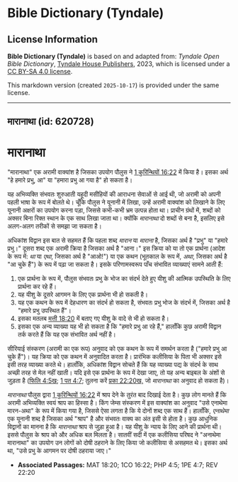 # Bible Dictionary (Tyndale)

## License Information

**Bible Dictionary (Tyndale)** is based on and adapted from: _Tyndale Open Bible Dictionary_, [Tyndale House Publishers](https://tyndaleopenresources.com/), 2023, which is licensed under a [CC BY-SA 4.0 license](https://creativecommons.org/licenses/by-sa/4.0/legalcode.en).

This markdown version (created `2025-10-17`) is provided under the same license.



--------------------------------

## मारानाथा (id: 620728)

मारानाथा
========

"मारानाथा" एक अरामी वाक्यांश है जिसका उपयोग पौलुस ने [1 कुरिन्थियों 16:22](https://ref.ly/1Cor16:22) में किया है। इसका अर्थ "हे हमारे प्रभु, आ" या "हमारा प्रभु आ गया है" हो सकता है।

यह अभिव्यक्ति संभवतः शुरुआती यहूदी मसीहियों की आराधना सेवाओं से आई थी, जो अरामी को अपनी पहली भाषा के रूप में बोलते थे। चूँकि पौलुस ने यूनानी में लिखा, उन्हें अरामी वाक्यांश को लिखाने के लिए यूनानी अक्षरों का उपयोग करना पड़ा, जिससे कभी\-कभी भ्रम उत्पन्न होता था। प्राचीन ग्रंथों में, शब्दों को अक्सर बिना रिक्त स्थान के एक साथ लिखा जाता था। क्योंकि *मारानाथा* दो शब्दों से बना है, इसलिए इसे अलग\-अलग तरीकों से समझा जा सकता है।

अधिकांश विद्वान इस बात से सहमत हैं कि पहला शब्द *मारान* या *माराना* है, जिसका अर्थ है "प्रभु" या "हमारे प्रभु।" दूसरा शब्द एक अरामी क्रिया है जिसका अर्थ है "आना।" इस क्रिया को या तो एक प्रार्थना (आदेश के रूप में: *था* या *एथा*, जिसका अर्थ है "आओ!") या एक कथन (भूतकाल के रूप में, *अथा*, जिसका अर्थ है "आ चुके हैं") के रूप में पढ़ा जा सकता है। इसके परिणामस्वरूप पाँच संभावित व्याख्याएं सामने आती हैं:

1. एक प्रार्थना के रूप में, पौलुस संभवतः प्रभु के भोज का संदर्भ देते हुए यीशु की आत्मिक उपस्थिति के लिए प्रार्थना कर रहे हैं।
2. यह यीशु के दूसरे आगमन के लिए एक प्रार्थना भी हो सकती है।
3. यह एक कथन के रूप में देहधारण का संदर्भ हो सकता है, संभवतः प्रभु भोज के संदर्भ में, जिसका अर्थ है "हमारे प्रभु उपस्थित हैं"।
4. इसका मतलब [मत्ती 18:20](https://ref.ly/Matt18:20) में बताए गए यीशु के वादे से भी हो सकता है।
5. इसका एक अन्य व्याख्या यह भी हो सकता है कि "हमारे प्रभु आ रहे हैं," हालाँकि कुछ अरामी विद्वान तर्क करते हैं कि यह एक संभावित अर्थ नहीं है।

सीरियाई संस्करण (अरामी का एक रूप) अनुवाद को एक कथन के रूप में समर्थन करता है ("हमारे प्रभु आ चुके हैं")। यह क्रिया को एक कथन में अनुवादित करता है। प्रारंभिक कलीसिया के पिता भी अक्सर इसे इसी तरह व्याख्या करते थे। हालाँकि, अधिकांश विद्वान सोचते हैं कि यह व्याख्या पद्य के संदर्भ के साथ अच्छी तरह से मेल नहीं खाती। यदि इसे एक प्रार्थना के रूप में देखा जाए, तो यह अन्य बाइबल के अंशों से जुड़ता है ([फिलि 4:5ख](https://ref.ly/Phil4:5); [1 पत 4:7](https://ref.ly/1Pet4:7); तुलना करें [प्रका 22:20ख,](https://ref.ly/Rev22:20) जो *मारानाथा* का अनुवाद हो सकता है)।

*मारानाथा*  पौलुस द्वारा [1 कुरिन्थियों 16:22](https://ref.ly/1Cor16:22) में श्राप देने के तुरंत बाद दिखाई देता है। कुछ लोग मानते हैं कि अरामी अभिव्यक्ति स्वयं श्राप का हिस्सा है। किंग जेम्स संस्करण में इस वाक्यांश का अनुवाद "उसे एनाथेमा मारन\-अथा" के रूप में किया गया है, जिससे ऐसा लगता है कि ये दोनों शब्द एक साथ हैं। हालाँकि, *एनाथेमा* एक यूनानी शब्द है जिसका अर्थ "श्राप" है और संभवतः वाक्य का अंत इसी से होता है। कुछ आधुनिक विद्वानों का मानना है कि *मारानाथा* श्राप से जुड़ा हुआ है। यह यीशु के न्याय के लिए आने की प्रार्थना थी। इससे पौलुस के श्राप को और अधिक बल मिलता है। सातवीं सदी में एक कलीसिया परिषद ने "अनाथेमा मारानाथा" का उपयोग उन लोगों को दोषी ठहराने के लिए किया जो कलीसिया से असहमत थे। इसका अर्थ था, "उसे प्रभु के आगमन पर दोषी ठहराया जाए।"

* **Associated Passages:** MAT 18:20; 1CO 16:22; PHP 4:5; 1PE 4:7; REV 22:20

